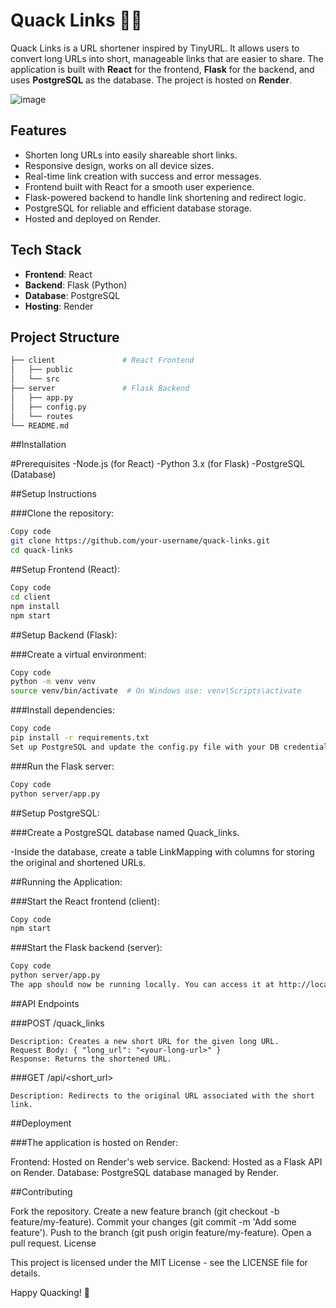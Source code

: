 # Quack Links 🦆🔗

Quack Links is a URL shortener inspired by TinyURL. It allows users to convert long URLs into short, manageable links that are easier to share. The application is built with **React** for the frontend, **Flask** for the backend, and uses **PostgreSQL** as the database. The project is hosted on **Render**.

![image](https://github.com/user-attachments/assets/)

## Features

- Shorten long URLs into easily shareable short links.
- Responsive design, works on all device sizes.
- Real-time link creation with success and error messages.
- Frontend built with React for a smooth user experience.
- Flask-powered backend to handle link shortening and redirect logic.
- PostgreSQL for reliable and efficient database storage.
- Hosted and deployed on Render.

## Tech Stack

- **Frontend**: React
- **Backend**: Flask (Python)
- **Database**: PostgreSQL
- **Hosting**: Render

## Project Structure

```bash
├── client               # React Frontend
│   ├── public
│   └── src
├── server               # Flask Backend
│   ├── app.py
│   ├── config.py
│   └── routes
└── README.md
```
##Installation

#Prerequisites
-Node.js (for React)
-Python 3.x (for Flask)
-PostgreSQL (Database)

##Setup Instructions

###Clone the repository:

```bash
Copy code
git clone https://github.com/your-username/quack-links.git
cd quack-links
```
##Setup Frontend (React):

```bash
Copy code
cd client
npm install
npm start
```
##Setup Backend (Flask):

###Create a virtual environment:

```bash
Copy code
python -m venv venv
source venv/bin/activate  # On Windows use: venv\Scripts\activate
```
###Install dependencies:
```bash
Copy code
pip install -r requirements.txt
Set up PostgreSQL and update the config.py file with your DB credentials.
```
###Run the Flask server:

```bash
Copy code
python server/app.py
```
##Setup PostgreSQL:

###Create a PostgreSQL database named Quack_links.

-Inside the database, create a table LinkMapping with columns for storing the original and shortened URLs.

##Running the Application:

###Start the React frontend (client):

```bash
Copy code
npm start
```
###Start the Flask backend (server):

```bash
Copy code
python server/app.py
The app should now be running locally. You can access it at http://localhost:3000.
```
##API Endpoints

###POST /quack_links
```
Description: Creates a new short URL for the given long URL.
Request Body: { "long_url": "<your-long-url>" }
Response: Returns the shortened URL.
```
###GET /api/<short_url>

```
Description: Redirects to the original URL associated with the short link.
```

##Deployment

###The application is hosted on Render:

Frontend: Hosted on Render's web service.
Backend: Hosted as a Flask API on Render.
Database: PostgreSQL database managed by Render.

##Contributing

Fork the repository.
Create a new feature branch (git checkout -b feature/my-feature).
Commit your changes (git commit -m 'Add some feature').
Push to the branch (git push origin feature/my-feature).
Open a pull request.
License

This project is licensed under the MIT License - see the LICENSE file for details.

Happy Quacking! 🦆
